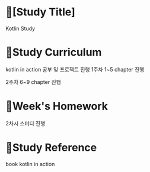 # 📕[Study Title]
Kotlin Study

# 📝Study Curriculum
kotlin in action 공부 및 프로젝트 진행
1주차 1~5 chapter 진행


2주차 6~9 chapter 진행

# 📅Week's Homework
2차시 스터디 진행

# 📑Study Reference
book kotlin in action 

